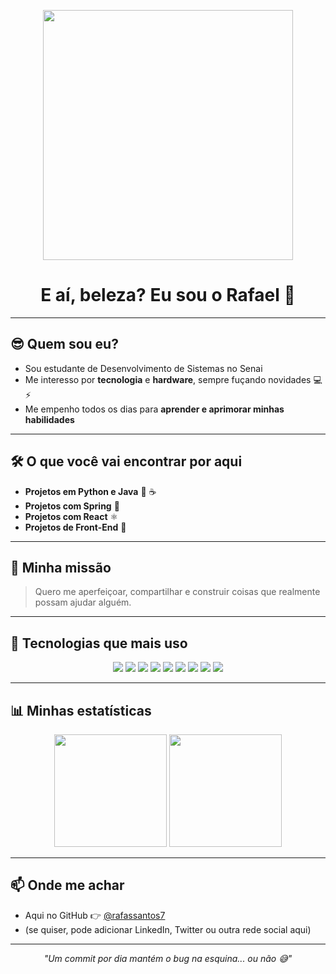 <p align="center">
  <img src="https://media.giphy.com/media/qgQUggAC3Pfv687qPC/giphy.gif" width="400"/>
</p>

<h1 align="center">E aí, beleza? Eu sou o Rafael 👋</h1>

---

## 😎 Quem sou eu?

- Sou estudante de Desenvolvimento de Sistemas no Senai  
- Me interesso por **tecnologia** e **hardware**, sempre fuçando novidades 💻⚡  
- Me empenho todos os dias para **aprender e aprimorar minhas habilidades**  

---

## 🛠️ O que você vai encontrar por aqui

- **Projetos em Python e Java** 🐍 ☕
- **Projetos com Spring**  🌱
- **Projetos com React**  ⚛️
- **Projetos de Front-End**  🎨

---

## 🚀 Minha missão

> Quero me aperfeiçoar, compartilhar e construir coisas que realmente possam ajudar alguém.  

---

## 🧰 Tecnologias que mais uso

<p align="center">
  <img src="https://img.shields.io/badge/Python-3776AB?style=for-the-badge&logo=python&logoColor=white"/>
  <img src="https://img.shields.io/badge/Java-ED8B00?style=for-the-badge&logo=openjdk&logoColor=white"/>
  <img src="https://img.shields.io/badge/Spring-6DB33F?style=for-the-badge&logo=spring&logoColor=white"/>
  <img src="https://img.shields.io/badge/React-20232A?style=for-the-badge&logo=react&logoColor=61DAFB"/>
  <img src="https://img.shields.io/badge/JavaScript-F7DF1E?style=for-the-badge&logo=javascript&logoColor=black"/>
  <img src="https://img.shields.io/badge/HTML5-E34F26?style=for-the-badge&logo=html5&logoColor=white"/>
  <img src="https://img.shields.io/badge/CSS3-1572B6?style=for-the-badge&logo=css3&logoColor=white"/>
  <img src="https://img.shields.io/badge/Git-F05032?style=for-the-badge&logo=git&logoColor=white"/>
  <img src="https://img.shields.io/badge/GitHub-181717?style=for-the-badge&logo=github&logoColor=white"/>
</p>

---

## 📊 Minhas estatísticas

<p align="center">
  <img height="180em" src="https://github-readme-stats.vercel.app/api?username=rafassantos7&show_icons=true&theme=tokyonight"/>
  <img height="180em" src="https://github-readme-stats.vercel.app/api/top-langs/?username=rafassantos7&layout=compact&theme=tokyonight"/>
</p>

---

## 📫 Onde me achar

- Aqui no GitHub 👉 [@rafassantos7](https://github.com/rafassantos7)  
- (se quiser, pode adicionar LinkedIn, Twitter ou outra rede social aqui)  

---

<p align="center">
  <i>"Um commit por dia mantém o bug na esquina... ou não 😅"</i>
</p>
